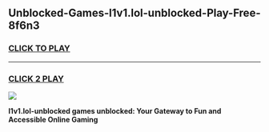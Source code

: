 
## Unblocked-Games-l1v1.lol-unblocked-Play-Free-8f6n3
<h3>
<a href="https://premium76.site?title=l1v1.lol-unblocked&ref=18A1">CLICK TO PLAY</a></h3>
<hr>

<h3>
<a href="https://premium76.site?title=l1v1.lol-unblocked&ref=18A1">CLICK 2 PLAY</a>
  
</h3>

<a href="https://premium76.site?title=l1v1.lol-unblocked&ref=18A1"><img src="https://clearcache.store/games.png"></a>


**l1v1.lol-unblocked games unblocked: Your Gateway to Fun and Accessible Online Gaming**
